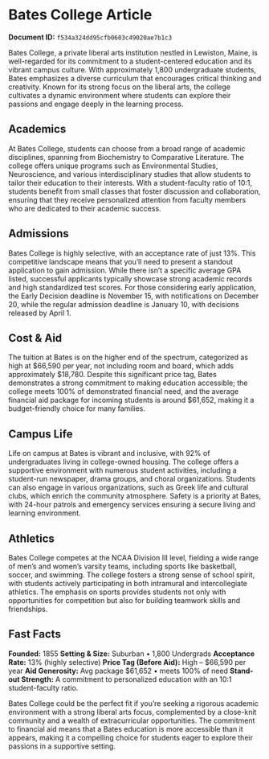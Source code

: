 # Bates College Article

**Document ID:** `f534a324dd95cfb0603c49020ae7b1c3`

Bates College, a private liberal arts institution nestled in Lewiston, Maine, is well-regarded for its commitment to a student-centered education and its vibrant campus culture. With approximately 1,800 undergraduate students, Bates emphasizes a diverse curriculum that encourages critical thinking and creativity. Known for its strong focus on the liberal arts, the college cultivates a dynamic environment where students can explore their passions and engage deeply in the learning process.

## Academics
At Bates College, students can choose from a broad range of academic disciplines, spanning from Biochemistry to Comparative Literature. The college offers unique programs such as Environmental Studies, Neuroscience, and various interdisciplinary studies that allow students to tailor their education to their interests. With a student-faculty ratio of 10:1, students benefit from small classes that foster discussion and collaboration, ensuring that they receive personalized attention from faculty members who are dedicated to their academic success.

## Admissions
Bates College is highly selective, with an acceptance rate of just 13%. This competitive landscape means that you’ll need to present a standout application to gain admission. While there isn’t a specific average GPA listed, successful applicants typically showcase strong academic records and high standardized test scores. For those considering early application, the Early Decision deadline is November 15, with notifications on December 20, while the regular admission deadline is January 10, with decisions released by April 1.

## Cost & Aid
The tuition at Bates is on the higher end of the spectrum, categorized as high at $66,590 per year, not including room and board, which adds approximately $18,780. Despite this significant price tag, Bates demonstrates a strong commitment to making education accessible; the college meets 100% of demonstrated financial need, and the average financial aid package for incoming students is around $61,652, making it a budget-friendly choice for many families.

## Campus Life
Life on campus at Bates is vibrant and inclusive, with 92% of undergraduates living in college-owned housing. The college offers a supportive environment with numerous student activities, including a student-run newspaper, drama groups, and choral organizations. Students can also engage in various organizations, such as Greek life and cultural clubs, which enrich the community atmosphere. Safety is a priority at Bates, with 24-hour patrols and emergency services ensuring a secure living and learning environment.

## Athletics
Bates College competes at the NCAA Division III level, fielding a wide range of men’s and women’s varsity teams, including sports like basketball, soccer, and swimming. The college fosters a strong sense of school spirit, with students actively participating in both intramural and intercollegiate athletics. The emphasis on sports provides students not only with opportunities for competition but also for building teamwork skills and friendships.

## Fast Facts
**Founded:** 1855
**Setting & Size:** Suburban • 1,800 Undergrads
**Acceptance Rate:** 13% (highly selective)
**Price Tag (Before Aid):** High – $66,590 per year
**Aid Generosity:** Avg package $61,652 • meets 100% of need
**Stand-out Strength:** A commitment to personalized education with an 10:1 student-faculty ratio.

Bates College could be the perfect fit if you’re seeking a rigorous academic environment with a strong liberal arts focus, complemented by a close-knit community and a wealth of extracurricular opportunities. The commitment to financial aid means that a Bates education is more accessible than it appears, making it a compelling choice for students eager to explore their passions in a supportive setting.
